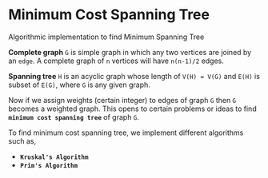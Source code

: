 # Minimum Cost Spanning Tree
Algorithmic implementation to find Minimum Spanning Tree

__Complete graph__ `G` is simple graph in which any two vertices are joined by an `edge`. A complete graph of `n` vertices will have `n(n-1)/2` edges.

__Spanning tree__ `H` is an acyclic graph whose length of `V(H) = V(G)` and `E(H)` is subset of `E(G)`, where `G` is any given graph.

Now if we assign weights (certain integer) to edges of graph `G` then `G` becomes a weighted graph. This opens to certain problems or ideas to find __`minimum cost spanning tree`__ of graph `G`.

To find minimum cost spanning tree, we implement different algorithms such as,

* __`Kruskal's Algorithm`__
* __`Prim's Algorithm`__

